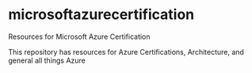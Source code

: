 # microsoftazurecertification
Resources for Microsoft Azure Certification

This repository has resources for Azure Certifications, Architecture, and general all things Azure
